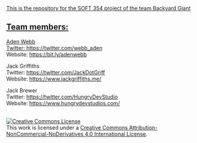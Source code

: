 <a rel="Logo" href="http://backyardgiant.co.uk/img/darkpng.png">
This is the repository for the SOFT 354 project of the team Backyard Giant

<h2>Team members:</h2>

Aden Webb<br/>
Twitter: https://twitter.com/webb_aden<br/>
Website: https://bit.ly/adenwebb<br/>

Jack Griffiths<br/>
Twitter: https://twitter.com/JackDotGriff<br/>
Website: https://www.jackgriffiths.me/<br/>

Jack Brewer<br/>
Twitter: https://twitter.com/HungryDevStudio<br/>
Website: https://www.hungrydevstudios.com/<br/><br/>


<a rel="license" href="http://creativecommons.org/licenses/by-nc-nd/4.0/">
<img alt="Creative Commons License" style="border-width:0" src="https://i.creativecommons.org/l/by-nc-nd/4.0/88x31.png" /></a><br />
This work is licensed under a <a rel="license" href="http://creativecommons.org/licenses/by-nc-nd/4.0/">
Creative Commons Attribution-NonCommercial-NoDerivatives 4.0 International License</a>.
